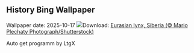 ## History Bing Wallpaper
Wallpaper date: 2025-10-17
![](https://www.bing.com/th?id=OHR.SiberianLynx_EN-CA2838247165_UHD.jpg&w=1000)Download: [Eurasian lynx, Siberia (© Mario Plechaty Photograph/Shutterstock)](https://www.bing.com/th?id=OHR.SiberianLynx_EN-CA2838247165_UHD.jpg)

Auto get programm by LtgX
